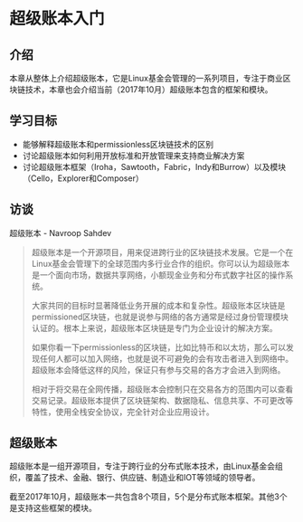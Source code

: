 # 超级账本入门

## 介绍
本章从整体上介绍超级账本，它是Linux基金会管理的一系列项目，专注于商业区块链技术，本章也会介绍当前（2017年10月）超级账本包含的框架和模块。

## 学习目标
- 能够解释超级账本和permissionless区块链技术的区别
- 讨论超级账本如何利用开放标准和开放管理来支持商业解决方案
- 讨论超级账本框架（Iroha，Sawtooth，Fabric，Indy和Burrow）以及模块（Cello，Explorer和Composer）

## 访谈
超级账本 - Navroop Sahdev
> 超级账本是一个开源项目，用来促进跨行业的区块链技术发展。它是一个在Linux基金会管理下的全球范围内多行业合作的组织。你可以认为超级账本是一个面向市场，数据共享网络，小额现金业务和分布式数字社区的操作系统。
>
> 大家共同的目标时显著降低业务开展的成本和复杂性。超级账本区块链是permissioned区块链，也就是说参与网络的各方通常是经过身份管理模块认证的。根本上来说，超级账本区块链是专门为企业设计的解决方案。
>
> 如果你看一下permissionless的区块链，比如比特币和以太坊，那么可以发现任何人都可以加入网络，也就是说不可避免的会有攻击者进入到网络中。超级账本会降低这样的风险，保证只有参与交易的各方才会进入到网络。
>
> 相对于将交易在全网传播，超级账本会控制只在交易各方的范围内可以查看交易记录。超级账本提供了区块链架构、数据隐私、信息共享、不可更改等特性，使用全栈安全协议，完全针对企业应用设计。

## 超级账本
超级账本是一组开源项目，专注于跨行业的分布式账本技术，由Linux基金会组织，覆盖了技术、金融、银行、供应链、制造业和IOT等领域的领导者。

截至2017年10月，超级账本一共包含8个项目，5个是分布式账本框架。其他3个是支持这些框架的模块。
